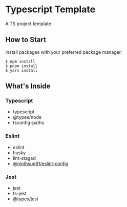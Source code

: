 # Typescript Template
A TS project template

## How to Start

Install packages with your preferred package manager.
```
$ npm install
$ pnpm install
$ yarn install
```

## What's Inside

### Typescript
- typescript
- @types/node
- tsconfig-paths

### Eslint
- eslint
- husky
- lint-staged
- [@ninthsun91/eslint-config](https://github.com/ninthsun91/eslint-config)

### Jest
- jest
- ts-jest
- @types/jest